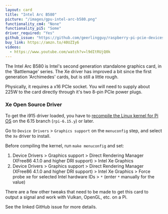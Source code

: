 ```yaml
---
layout: card
title: "Intel Arc B580"
picture: "/images/gpu-intel-arc-b580.png"
functionality_cm4: "None"
functionality_pi5: "Some"
driver_required: "Yes"
github_issue: "https://github.com/geerlingguy/raspberry-pi-pcie-devices/issues/695"
buy_link: https://amzn.to/40UZIy6
videos:
  - https://www.youtube.com/watch?v=l9dItRUjQ0k
---
```

The Intel Arc B580 is Intel's second generation standalone graphics card, in the 'Battlemage' series. The Xe driver has improved a bit since the first generation 'Archimedes' cards, but is still a little rough.

Physically, it requires a x16 PCIe socket. You will need to supply about 225W to the card directly through it's two 8-pin PCIe power plugs.

### Xe Open Source Driver

To get the i915 driver loaded, you have to [recompile the Linux kernel for Pi OS](https://github.com/geerlingguy/raspberry-pi-pcie-devices/tree/master/extras/cross-compile) on the 6.15 branch (`rpi-6.15.y`) or later.

Go to `Device Drivers` > `Graphics support` on the `menuconfig` step, and select the `Xe` driver to install.

Before compiling the kernel, run `make menuconfig` and set:

  1. Device Drivers > Graphics support > Direct Rendering Manager (XFree86 4.1.0 and higher DRI support) > Intel Xe Graphics
  1. Device Drivers > Graphics support > Direct Rendering Manager (XFree86 4.1.0 and higher DRI support) > Intel Xe Graphics > Force probe xe for selected Intel hardware IDs > `*` (enter `*` manually for the value)

There are a few other tweaks that need to be made to get this card to output a signal and work with Vulkan, OpenGL, etc. on a Pi.

See the linked GitHub issue for more details.
